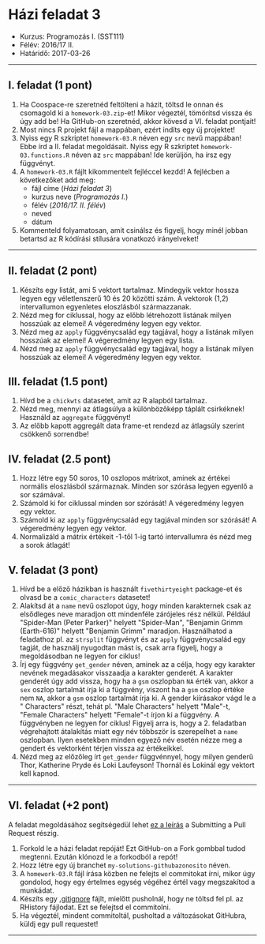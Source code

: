 # Házi feladat 3
* Kurzus: Programozás I. (SST111)
* Félév: 2016/17 II.
* Határidő: 2017-03-26

---

## I. feladat (1 pont)
1. Ha Coospace-re szeretnéd feltölteni a házit, töltsd le onnan és csomagold ki a ```homework-03.zip```-et! Mikor végeztél, tömörítsd vissza és úgy add be! Ha GitHub-on szeretnéd, akkor kövesd a VI. feladat pontjait!
2. Most nincs R projekt fájl a mappában, ezért indíts egy új projektet! 
3. Nyiss egy R szkriptet ```homework-03.R``` néven egy ```src``` nevű mappában! Ebbe írd a II. feladat megoldásait. Nyiss egy R szkriptet ```homework-03.functions.R``` néven az ```src``` mappában! Ide kerüljön, ha írsz egy függvényt.
4. A ```homework-03.R``` fájlt kikommentelt fejléccel kezdd! A fejlécben a következőket add meg: 
    - fájl címe (*Házi feladat 3*)
    - kurzus neve (*Programozás I.*)
    - félév (*2016/17. II. félév*)
    - neved
    - dátum
5. Kommenteld folyamatosan, amit csinálsz és figyelj, hogy minél jobban betartsd az R kódírási stílusára vonatkozó irányelveket!

---

## II. feladat (2 pont)

1. Készíts egy listát, ami 5 vektort tartalmaz. Mindegyik vektor hossza legyen egy véletlenszerű 10 és 20 közötti szám. A vektorok (1,2) intervallumon egyenletes eloszlásból származzanak.
2. Nézd meg for ciklussal, hogy az előbb létrehozott listának milyen hosszúak az elemei! A végeredmény legyen egy vektor.
3. Nézd meg az ```apply``` függvénycsalád egy tagjával, hogy a listának milyen hosszúak az elemei! A végeredmény legyen egy lista.
4. Nézd meg az ```apply``` függvénycsalád egy tagjával, hogy a listának milyen hosszúak az elemei! A végeredmény legyen egy vektor.

## III. feladat (1.5 pont)
1. Hívd be a ```chickwts``` datasetet, amit az R alapból tartalmaz.
2. Nézd meg, mennyi az átlagsúlya a különbözőképp táplált csirkéknek! Használd az ```aggregate``` függvényt!
3. Az előbb kapott aggregált data frame-et rendezd az átlagsúly szerint csökkenő sorrendbe!

## IV. feladat (2.5 pont)
1. Hozz létre egy 50 soros, 10 oszlopos mátrixot, aminek az értékei normális eloszlásból származnak. Minden sor szórása legyen egyenlő a sor számával.
2. Számold ki for ciklussal minden sor szórását! A végeredmény legyen egy vektor.
3. Számold ki az ```apply``` függvénycsalád egy tagjával minden sor szórását! A végeredmény legyen egy vektor.
4. Normalizáld a mátrix értékeit -1-től 1-ig tartó intervallumra és nézd meg a sorok átlagát!

## V. feladat (3 pont)
1. Hívd be a előző házikban is használt ```fivethirtyeight``` package-et és olvasd be a ```comic_characters``` datasetet!
2. Alakítsd át a ```name``` nevű oszlopot úgy, hogy minden karakternek csak az elsődleges neve maradjon ott mindenféle zárójeles rész nélkül. Például "Spider-Man (Peter Parker)" helyett "Spider-Man", "Benjamin Grimm (Earth-616)" helyett "Benjamin Grimm" maradjon. Használhatod a feladathoz pl. az ```strsplit``` függvényt és az ```apply``` függvénycsalád egy tagját, de használj nyugodtan mást is, csak arra figyelj, hogy a megoldásodban ne legyen for ciklus!
3. Írj egy függvény ```get_gender``` néven, aminek az a célja, hogy egy karakter nevének megadásakor visszaadja a karakter genderét. A karakter genderét úgy add vissza, hogy ha a ```gsm``` oszlopban ```NA``` érték van, akkor a ```sex``` oszlop tartalmát írja ki a függvény, viszont ha a ```gsm``` oszlop értéke nem ```NA```, akkor a ```gsm``` oszlop tartalmát írja ki. A gender kiírásakor vágd le a " Characters" részt, tehát pl. "Male Characters" helyett "Male"-t, "Female Characters" helyett "Female"-t írjon ki a függvény. A függvényben ne legyen for ciklus! Figyelj arra is, hogy a 2. feladatban végrehajtott átalakítás miatt egy név többször is szerepelhet a ```name``` oszlopban. Ilyen esetekben minden egyező név esetén nézze meg a gendert és vektorként térjen vissza az értékeikkel.
4. Nézd meg az előzőleg írt ```get_gender``` függvénnyel, hogy milyen genderű Thor, Katherine Pryde és Loki Laufeyson! Thornál és Lokinál egy vektort kell kapnod.

---

## VI. feladat (+2 pont)
A feladat megoldásához segítségedül lehet [ez a leírás](https://gist.github.com/Chaser324/ce0505fbed06b947d962) a Submitting a Pull Request részig.

1. Forkold le a házi feladat repóját! Ezt GitHub-on a Fork gombbal tudod megtenni. Ezután klónozd le a forkodból a repót!
2. Hozz létre egy új branchet ```my-solutions-githubazonosito``` néven.
3. A ```homework-03.R``` fájl írása közben ne felejts el commitokat írni, mikor úgy gondolod, hogy egy értelmes egység végéhez értél vagy megszakítod a munkádat.
4. Készíts egy [.gitignore](https://github.com/github/gitignore/blob/master/R.gitignore) fájlt, mielőtt pusholnál, hogy ne töltsd fel pl. az RHistory fájlodat. Ezt se felejtsd el commitolni.
5. Ha végeztél, mindent commitoltál, pusholtad a változásokat GitHubra, küldj egy pull requestet!

---
 
